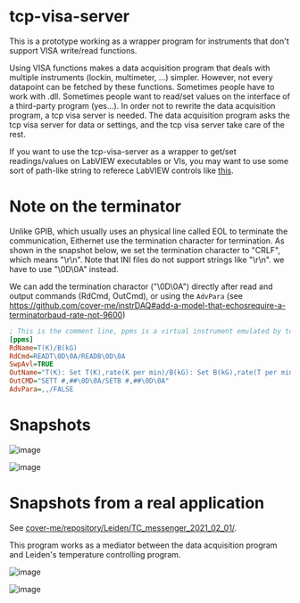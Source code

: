 # tcp-visa-server
This is a prototype working as a wrapper program for instruments that don't support VISA write/read functions. 

Using VISA functions makes a data acquisition program that deals with multiple instruments (lockin, multimeter, ...) simpler. However, not every datapoint can be fetched by these functions. Sometimes people have to work with .dll. Sometimes people want to read/set values on the interface of a third-party program (yes...). In order not to rewrite the data acquisition program, a tcp visa server is needed. The data acquisition program asks the tcp visa server for data or settings, and the tcp visa server take care of the rest.

If you want to use the tcp-visa-server as a wrapper to get/set readings/values on LabVIEW executables or VIs, you may want to use some sort of path-like string to referece LabVIEW controls like [this](https://github.com/cover-me/FP-monitor).

# Note on the terminator
Unlike GPIB, which usually uses an physical line called EOL to terminate the communication, Eithernet use the termination character for termination. As shown in the snapshot below, we set the termination character to "CRLF", which means "\r\n". Note that INI files do not support strings like "\r\n". we have to use "\0D\0A" instead.

We can add the termination charactor ("\0D\0A") directly after read and output commands (RdCmd, OutCmd), or using the `AdvPara` (see https://github.com/cover-me/instrDAQ#add-a-model-that-echosrequire-a-terminatorbaud-rate-not-9600) 

```ini
; This is the comment line, ppms is a virtual instrument emulated by tcp VISA server
[ppms]
RdName=T(K)/B(kG)
RdCmd=READT\0D\0A/READB\0D\0A
SwpAvl=TRUE
OutName="T(K): Set T(K),rate(K per min)/B(kG): Set B(kG),rate(T per min)"
OutCMD="SETT #,##\0D\0A/SETB #,##\0D\0A"
AdvPara=,,/FALSE
```



# Snapshots
![image](https://user-images.githubusercontent.com/22870592/119033461-3e2a2f00-b97b-11eb-89b2-695ccd9798a9.png)

![image](https://user-images.githubusercontent.com/22870592/119033470-41251f80-b97b-11eb-83a2-7a93c4c24e6b.png)

# Snapshots from a real application

See [cover-me/repository/Leiden/TC_messenger_2021_02_01/](https://github.com/cover-me/repository/tree/master/Leiden/TC_messenger_2021_02_01). 

This program works as a mediator between the data acquisition program and Leiden's temperature controlling program.

![image](https://user-images.githubusercontent.com/22870592/119033538-526e2c00-b97b-11eb-81af-ce5ff5eb0dab.png)

![image](https://user-images.githubusercontent.com/22870592/119033546-539f5900-b97b-11eb-890a-c84c9cdb5875.png)
